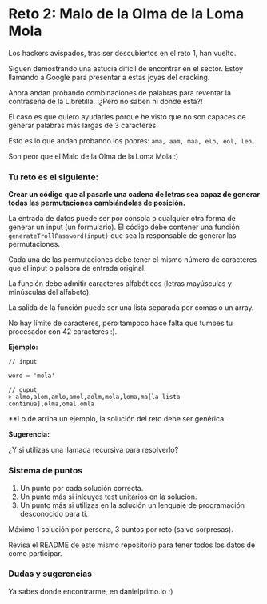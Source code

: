 # Reto 2: Malo de la Olma de la Loma Mola

Los hackers avispados, tras ser descubiertos en el reto 1, han vuelto.

Siguen demostrando una astucia difícil de encontrar en el sector. Estoy llamando a Google para presentar a estas joyas del cracking.

Ahora andan probando combinaciones de palabras para reventar la contraseña de la Libretilla. ¡¿Pero no saben ni donde está?!

El caso es que quiero ayudarles porque he visto que no son capaces de generar palabras más largas de 3 caracteres.

Esto es lo que andan probando los pobres: `ama, aam, maa, elo, eol, leo…`

Son peor que el Malo de la Olma de la Loma Mola :) 



### Tu reto es el siguiente:

**Crear un código que al pasarle una cadena de letras sea capaz de generar todas las permutaciones cambiándolas de posición.**

La entrada de datos puede ser por consola o cualquier otra forma de generar un input (un formulario). El código debe contener una función `generateTrollPassword(input)` que sea la responsable de generar las permutaciones.

Cada una de las permutaciones debe tener el mismo número de caracteres que el input o palabra de entrada original.

La función debe admitir caracteres alfabéticos (letras mayúsculas y minúsculas del alfabeto).

La salida de la función puede ser una lista separada por comas o un array.

No hay límite de caracteres, pero tampoco hace falta que tumbes tu procesador con 42 caracteres :).

**Ejemplo:**

```
// input

word = 'mola'

// ouput
> almo,alom,amlo,amol,aolm,mola,loma,ma[la lista continua],olma,omal,omla
```

**Lo de arriba un ejemplo, la solución del reto debe ser genérica.

**Sugerencia:**

¿Y si utilizas una llamada recursiva para resolverlo? 



### Sistema de puntos

1. Un punto por cada solución correcta.
2. Un punto más si inlcuyes test unitarios en la solución.
3. Un punto más si utilizas en la solución un lenguaje de programación desconocido para ti.

Máximo 1 solución por persona, 3 puntos por reto (salvo sorpresas).

Revisa el README de este mismo repositorio para tener todos los datos de como participar.



### Dudas y sugerencias

Ya sabes donde encontrarme, en danielprimo.io ;)
